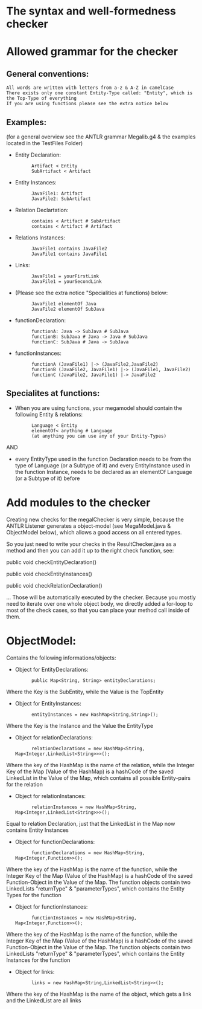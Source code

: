 The syntax and well-formedness checker
======================================

Allowed grammar for the checker
===============================
General conventions:
--------------------
	All words are written with letters from a-z & A-Z in camelCase
	There exists only one constant Entity-Type called: "Entity", which is the Top-Type of everything
	If you are using functions please see the extra notice below

Examples: 
---------
(for a general overview see the ANTLR grammar Megalib.g4 & the examples located in the TestFiles Folder)

* Entity Declaration: 	

			Artifact < Entity
			SubArtifact < Artifact

* Entity Instances: 	

			JavaFile1: Artifact
			JavaFile2: SubArtifact

* Relation Declartation:

			contains < Artifact # SubArtifact
			contains < Artifact # Artifact

* Relations Instances:	

			JavaFile1 contains JavaFile2
			JavaFile1 contains JavaFile1

* Links:		

			JavaFile1 = yourFirstLink
			JavaFile1 = yourSecondLink


* (Please see the extra notice "Specialities at functions) below:

			JavaFile1 elementOf Java
			JavaFile2 elementOf SubJava

* functionDeclaration:	

			functionA: Java -> SubJava # SubJava
			functionB: SubJava # Java -> Java # SubJava
			functionC: SubJava # Java -> SubJava

* functionInstances:	

			functionA (JavaFile1) |-> (JavaFile2,JavaFile2)
			functionB (JavaFile2, JavaFile1) |-> (JavaFile1, JavaFile2)
			functionC (JavaFile2, JavaFile1) |-> JavaFile2

Specialites at functions:
-------------------------
* When you are using functions, your megamodel should contain the following Entity & relations:


			Language < Entity
			elementOf< anything # Language 
			(at anything you can use any of your Entity-Types)

AND

* every EntityType used in the function Declaration needs to be from the type of Language (or a Subtype of it) and 
every EntityInstance used in the function Instance, needs to be declared as an elementOf Language (or a Subtype of it)
before

Add modules to the checker
==========================
Creating new checks for the megalChecker is very simple, because the ANTLR Listener generates a object-model 
(see MegaModel.java & ObjectModel below), which allows a good access on all entered types.


So you just need to write your checks in the ResultChecker.java as a method and then you can add it up to the right check
function, see:

public void checkEntityDeclaration() 

public void checkEntityInstances()

public void checkRelationDeclaration()

...
Those will be automatically executed by the checker. Because you mostly need to iterate over one whole object body,
we directly added a for-loop to most of the check cases, so that you can place your method call inside of them.

ObjectModel:
==============
Contains the following informations/objects:
* Object for EntityDeclarations: 

			public Map<String, String> entityDeclarations;

Where the Key is the SubEntity, while the Value is the TopEntity

* Object for EntityInstances:

			entityInstances = new HashMap<String,String>();

Where the Key is the Instance and the Value the EntityType

* Object for relationDeclarations:

			relationDeclarations = new HashMap<String, Map<Integer,LinkedList<String>>>(); 

Where the key of the HashMap is the name of the relation, while the Integer Key of the Map (Value of the HashMap) is a hashCode of the saved LinkedList in the Value of the Map, which contains all possible Entity-pairs for the relation

* Object for relationInstances:

			relationInstances = new HashMap<String, Map<Integer,LinkedList<String>>>(); 

Equal to relation Declaration, just that the LinkedList in the Map now contains Entity Instances

* Object for functionDeclarations:

			functionDeclarations = new HashMap<String, Map<Integer,Function>>(); 

Where the key of the HashMap is the name of the function, while the Integer Key of the Map (Value of the HashMap) is a hashCode of the saved Function-Object in the Value of the Map. The function objects contain two LinkedLists "returnType" & "parameterTypes", which contains the Entity Types for the function 

* Object for functionInstances:

			functionInstances = new HashMap<String, Map<Integer,Function>>(); 

Where the key of the HashMap is the name of the function, while the Integer Key of the Map (Value of the HashMap) is a hashCode of the saved Function-Object in the Value of the Map. The function objects contain two LinkedLists "returnType" & "parameterTypes", which contains the Entity Instances for the function 

* Object for links:

			links = new HashMap<String,LinkedList<String>>(); 

Where the key of the HashMap is the name of the object, which gets a link and the LinkedList are all links







